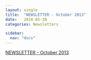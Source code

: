```yaml
---
layout: single
title:  "NEWSLETTER - October 2013"
date:   2018-05-30
categories: Newsletters

sidebar:
  nav: "docs"
---
```


[NEWSLETTER -  October 2013]({{site.baseurl}}/assets/files/BSPR_Newsletter_October_2013.pdf)
